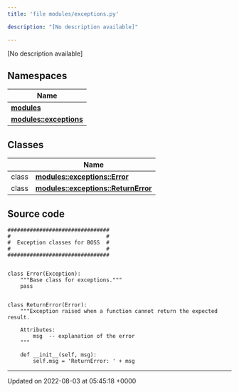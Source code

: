 ```yaml
---
title: 'file modules/exceptions.py'

description: "[No description available]"

---
```







[No description available]

## Namespaces

| Name           |
| -------------- |
| **[modules](/documentation/code/colliderbit/namespaces/namespacemodules/)**  |
| **[modules::exceptions](/documentation/code/colliderbit/namespaces/namespacemodules_1_1exceptions/)**  |

## Classes

|                | Name           |
| -------------- | -------------- |
| class | **[modules::exceptions::Error](/documentation/code/colliderbit/classes/classmodules_1_1exceptions_1_1error/)**  |
| class | **[modules::exceptions::ReturnError](/documentation/code/colliderbit/classes/classmodules_1_1exceptions_1_1returnerror/)**  |




## Source code

```
################################
#                              #
#  Exception classes for BOSS  #
#                              #
################################


class Error(Exception):
    """Base class for exceptions."""
    pass


class ReturnError(Error):
    """Exception raised when a function cannot return the expected result.

    Attributes:
        msg  -- explanation of the error
    """

    def __init__(self, msg):
        self.msg = 'ReturnError: ' + msg
```


-------------------------------

Updated on 2022-08-03 at 05:45:18 +0000
